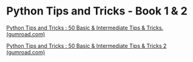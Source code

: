 Python Tips and Tricks - Book 1 & 2
===

[Python Tips and Tricks : 50 Basic & Intermediate Tips & Tricks. (gumroad.com)](https://benjaminb.gumroad.com/l/oxwkh)

[Python Tips and Tricks : 50 Basic & Intermediate Tips & Tricks 2 (gumroad.com)](https://benjaminb.gumroad.com/l/trlqm)
